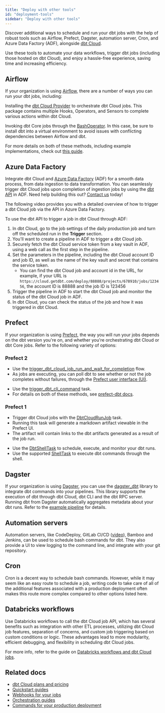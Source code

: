 ```yaml
---
title: "Deploy with other tools"
id: "deployment-tools"
sidebar: "Deploy with other tools"
---
```


Discover additional ways to schedule and run your dbt jobs with the help of robust tools such as Airflow, Prefect, Dagster, automation server, Cron, and Azure Data Factory (ADF), alongside [dbt Cloud](/docs/deploy/dbt-cloud-job).

Use these tools to automate your data workflows, trigger dbt jobs (including those hosted on dbt Cloud), and enjoy a hassle-free experience, saving time and increasing efficiency.


## Airflow

If your organization is using [Airflow](https://airflow.apache.org/), there are a number of ways you can run your dbt jobs, including:

<Tabs>

<TabItem value="airflowcloud" label="dbt Cloud">

Installing the [dbt Cloud Provider](https://registry.astronomer.io/providers/dbt-cloud) to orchestrate dbt Cloud jobs. This package contains multiple Hooks, Operators, and Sensors to complete various actions within dbt Cloud.

<Lightbox src="/img/docs/running-a-dbt-project/airflow_dbt_connector.png" title="Airflow DAG using DbtCloudRunJobOperator"/>
<Lightbox src="/img/docs/running-a-dbt-project/dbt_cloud_airflow_trigger.png" title="dbt Cloud job triggered by Airflow"/>

</TabItem>

<TabItem value="airflowcore" label="dbt Core">

Invoking dbt Core jobs through the [BashOperator](https://registry.astronomer.io/providers/apache-airflow/modules/bashoperator). In this case, be sure to install dbt into a virtual environment to avoid issues with conflicting dependencies between Airflow and dbt.

</TabItem>
</Tabs>

For more details on both of these methods, including example implementations, check out [this guide](https://www.astronomer.io/guides/airflow-dbt).

## Azure Data Factory

Integrate dbt Cloud and [Azure Data Factory](https://learn.microsoft.com/en-us/azure/data-factory/) (ADF) for a smooth data process, from data ingestion to data transformation. You can seamlessly trigger dbt Cloud jobs upon completion of ingestion jobs by using the [dbt API](/docs/dbt-cloud-apis/overview) in ADF. Need help building this out? [Contact us](https://www.getdbt.com/contact/) today!


The following video provides you with a detailed overview of how to trigger a dbt Cloud job via the API in Azure Data Factory.

<LoomVideo id="8dcc1d22a0bf43a1b89ecc6f6b6d0b18" /> 


To use the dbt API to trigger a job in dbt Cloud through ADF:

1. In dbt Cloud, go to the job settings of the daily production job and turn off the scheduled run in the **Trigger** section.
2. You'll want to create a pipeline in ADF to trigger a dbt Cloud job.
3. Securely fetch the dbt Cloud service token from a key vault in ADF, using a web call as the first step in the pipeline.
4. Set the parameters in the pipeline, including the dbt Cloud account ID and  job ID, as well as the name of the key vault and secret that contains the service token. 
    * You can find the dbt Cloud job and account id in the URL, for example, if your URL is `https://cloud.getdbt.com/deploy/88888/projects/678910/jobs/123456`, the account ID is 88888 and the job ID is 123456
5. Trigger the pipeline in ADF to start the dbt Cloud job and monitor the status of the dbt Cloud job in ADF.
6. In dbt Cloud, you can check the status of the job and how it was triggered in dbt Cloud.


## Prefect

If your organization is using [Prefect](https://www.prefect.io/), the way you will run your jobs depends on the dbt version you're on, and whether you're orchestrating dbt Cloud or dbt Core jobs. Refer to the following variety of options:

<Lightbox src="/img/docs/running-a-dbt-project/prefect_dag_dbt_cloud.jpg" width="75%" title="Prefect DAG using a dbt Cloud job run flow"/> 


### Prefect 2

<Tabs>

<TabItem value="prefect2cloud" label="dbt Cloud">

- Use the [trigger_dbt_cloud_job_run_and_wait_for_completion](https://prefecthq.github.io/prefect-dbt/cloud/jobs/#prefect_dbt.cloud.jobs.trigger_dbt_cloud_job_run_and_wait_for_completion) flow. 
- As jobs are executing, you can poll dbt to see whether or not the job completes without failures, through the [Prefect user interface (UI)](https://docs.prefect.io/ui/overview/).


<Lightbox src="/img/docs/running-a-dbt-project/dbt_cloud_job_prefect.jpg" title="dbt Cloud job triggered by Prefect"/> 

</TabItem>

<TabItem value="prefect2core" label="dbt Core">

- Use the [trigger_dbt_cli_command](https://prefecthq.github.io/prefect-dbt/cli/commands/#prefect_dbt.cli.commands.trigger_dbt_cli_command) task. 
- For details on both of these methods, see [prefect-dbt docs](https://prefecthq.github.io/prefect-dbt/).

</TabItem>
</Tabs>


### Prefect 1

<Tabs>

<TabItem value="prefect1cloud" label="dbt Cloud">

- Trigger dbt Cloud jobs with the [DbtCloudRunJob](https://docs.prefect.io/api/latest/tasks/dbt.html#dbtcloudrunjob) task. 
- Running this task will generate a markdown artifact viewable in the Prefect UI. 
- The artifact will contain links to the dbt artifacts generated as a result of the job run.

</TabItem>

<TabItem value="prefect1core" label="dbt Core">

- Use the [DbtShellTask](https://docs.prefect.io/api/latest/tasks/dbt.html#dbtshelltask) to schedule, execute, and monitor your dbt runs. 
- Use the supported [ShellTask](https://docs.prefect.io/api/latest/tasks/shell.html#shelltask) to execute dbt commands through the shell.


</TabItem>
</Tabs>


## Dagster

If your organization is using [Dagster](https://dagster.io/), you can use the [dagster_dbt](https://docs.dagster.io/_apidocs/libraries/dagster-dbt) library to integrate dbt commands into your pipelines. This library supports the execution of dbt through dbt Cloud, dbt CLI and the dbt RPC server. Running dbt from Dagster automatically aggregates metadata about your dbt runs. Refer to the [example pipeline](https://dagster.io/blog/dagster-dbt) for details.

## Automation servers

Automation servers, like CodeDeploy, GitLab CI/CD ([video](https://youtu.be/-XBIIY2pFpc?t=1301)), Bamboo and Jenkins, can be used to schedule bash commands for dbt. They also provide a UI to view logging to the command line, and integrate with your git repository.

## Cron

Cron is a decent way to schedule bash commands. However, while it may seem like an easy route to schedule a job, writing code to take care of all of the additional features associated with a production deployment often makes this route more complex compared to other options listed here.

## Databricks workflows 

Use Databricks workflows to call the dbt Cloud job API, which has several benefits such as integration with other ETL processes, utilizing dbt Cloud job features, separation of concerns, and custom job triggering based on custom conditions or logic. These advantages lead to more modularity, efficient debugging, and flexibility in scheduling dbt Cloud jobs.

For more info, refer to the guide on [Databricks workflows and dbt Cloud jobs](/guides/orchestration/how-to-use-databricks-workflows-to-run-dbt-cloud-jobs).



## Related docs

- [dbt Cloud plans and pricing](https://www.getdbt.com/pricing/)
- [Quickstart guides](/quickstarts)
- [Webhooks for your jobs](/docs/deploy/webhooks)
- [Orchestration guides](https://docs.getdbt.com/guides/orchestration)
- [Commands for your production deployment](https://discourse.getdbt.com/t/what-are-the-dbt-commands-you-run-in-your-production-deployment-of-dbt/366)

